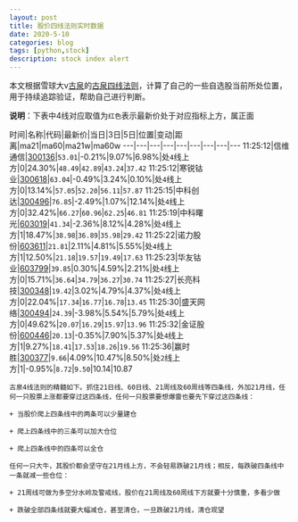 ```yaml
---
layout: post
title: 股价四线法则实时数据
date: 2020-5-10
categories: blog
tags: [python,stock]
description: stock index alert
---
```



本文根据雪球大v[古泉](https://xueqiu.com/u/7148646888)的[古泉四线法则](https://xueqiu.com/7148646888/130498192)，计算了自己的一些自选股当前所处位置，用于持续追踪验证，帮助自己进行判断。

**说明**：下表中4线对应取值为`红色`表示最新价处于对应指标上方，属正面

时间|名称|代码|最新价|当日|3日|5日|位置|变动|距离|ma21|ma60|ma21w|ma60w
---|---|---|---|---|---|---|---|---
11:25:12|信维通信|[300136](https://xueqiu.com/S/SZ300136)|`53.01`|-0.21%|9.07%|6.98%|处`4`线上方|0|24.30%|`48.49`|`42.89`|`43.24`|`37.42`
11:25:12|寒锐钴业|[300618](https://xueqiu.com/S/SZ300618)|`63.04`|-0.49%|3.24%|0.10%|处`4`线上方|0|13.14%|`57.05`|`52.20`|`56.11`|`57.87`
11:25:15|中科创达|[300496](https://xueqiu.com/S/SZ300496)|`76.85`|-2.49%|1.07%|12.14%|处`4`线上方|0|32.42%|`66.27`|`60.96`|`62.25`|`46.81`
11:25:19|中科曙光|[603019](https://xueqiu.com/S/SH603019)|`41.34`|-2.36%|8.12%|4.28%|处`4`线上方|1|18.47%|`38.98`|`36.89`|`35.98`|`29.42`
11:25:22|诺力股份|[603611](https://xueqiu.com/S/SH603611)|`21.81`|2.11%|4.81%|5.55%|处`4`线上方|1|12.50%|`21.18`|`19.57`|`19.49`|`17.63`
11:25:23|华友钴业|[603799](https://xueqiu.com/S/SH603799)|`39.85`|0.30%|4.59%|2.21%|处`4`线上方|0|15.71%|`36.64`|`34.79`|`36.27`|`30.74`
11:25:27|长亮科技|[300348](https://xueqiu.com/S/SZ300348)|`19.42`|3.02%|4.79%|4.37%|处`4`线上方|0|22.04%|`17.34`|`16.77`|`16.78`|`13.45`
11:25:30|盛天网络|[300494](https://xueqiu.com/S/SZ300494)|`24.39`|-3.98%|5.54%|5.79%|处`4`线上方|0|49.62%|`20.07`|`16.29`|`15.97`|`13.96`
11:25:32|金证股份|[600446](https://xueqiu.com/S/SH600446)|`20.13`|-0.35%|7.90%|5.37%|处`4`线上方|1|9.27%|`18.41`|`17.53`|`18.26`|`19.56`
11:25:36|赢时胜|[300377](https://xueqiu.com/S/SZ300377)|`9.66`|4.09%|10.47%|8.50%|处`2`线上方|1|-0.95%|`8.72`|`9.50`|10.14|10.87

```
古泉4线法则的精髓如下。抓住21日线、60日线、21周线及60周线等四条线，外加21月线，任何一只股票上涨都要穿过这四条线，任何一只股票要想爆雷也要先下穿过这四条线：

+ 当股价爬上四条线中的两条可以少量建仓

+ 爬上四条线中的三条可以加大仓位

+ 爬上四条线中的四条可以全仓

任何一只大牛，其股价都会坚守在21月线上方，不会轻易跌破21月线；相反，每跌破四条线中一条就减一些仓位：

+ 21周线可做为多空分水岭及警戒线，股价在21周线及60周线下方就要十分慎重，多看少做

+ 跌破全部四条线就要大幅减仓，甚至清仓，一旦跌破21月线，清仓观望
```